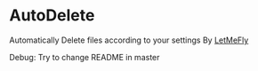 # AutoDelete

Automatically Delete files according to your settings By [LetMeFly](https://letmefly.xyz)

Debug: Try to change README in master
